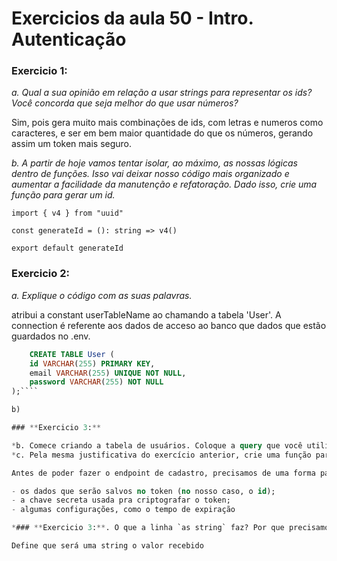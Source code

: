# **Exercicios da aula 50 - Intro. Autenticação**

### **Exercicio 1:**

*a. Qual a sua opinião em relação a usar strings para representar os ids? Você concorda que seja melhor do que usar números?*

 Sim, pois gera muito mais combinações de ids, com letras e numeros como caracteres, e ser em bem maior quantidade do que os números, gerando assim um token mais seguro.

*b. A partir de hoje vamos tentar isolar, ao máximo, as nossas lógicas dentro de funções. Isso vai deixar nosso código mais organizado e aumentar a facilidade da manutenção e refatoração. Dado isso, crie uma função para gerar um id.*

```tsx
import { v4 } from "uuid"

const generateId = (): string => v4()

export default generateId
```

### **Exercicio 2:**

*a. Explique o código com as suas palavras.*

atribui a constant userTableName ao chamando a tabela 'User'.
A connection é referente aos dados de acceso ao banco que dados que estão guardados no .env.

```sql
    CREATE TABLE User (
	id VARCHAR(255) PRIMARY KEY,
    email VARCHAR(255) UNIQUE NOT NULL,
    password VARCHAR(255) NOT NULL
);````

b)

### **Exercicio 3:**

*b. Comece criando a tabela de usuários. Coloque a query que você utilizou no arquivo de respostas.*
*c. Pela mesma justificativa do exercício anterior, crie uma função para ser responsável pela criação de usuários no banco.*

Antes de poder fazer o endpoint de cadastro, precisamos de uma forma para gerar o token de autenticação do usuário. Para isso, vamos usar o JWT. Ele possui uma função que permite gerar o token do usuário, que recebe três informações:

- os dados que serão salvos no token (no nosso caso, o id);
- a chave secreta usada pra criptografar o token;
- algumas configurações, como o tempo de expiração

*### **Exercicio 3:**. O que a linha `as string` faz? Por que precisamos usar ela ali?*

Define que será uma string o valor recebido

